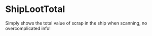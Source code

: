 # ShipLootTotal
 Simply shows the total value of scrap in the ship when scanning, no overcomplicated info!
